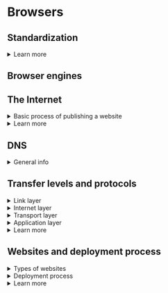 # Browsers

## Standardization
<details>
<summary>Learn more</summary>

- [TC39](https://tc39.es/)
- [TC39 - proposals](https://github.com/tc39/proposals)
- [WHATWG](https://whatwg.org/)
- [WHATWG - Standards](https://spec.whatwg.org/)
- [W3C](https://www.w3.org/TR/html52/)
- [W3C - CSS](https://www.w3.org/Style/CSS/)

</details>

## Browser engines
## The Internet
<details>
<summary>Basic process of publishing a website</summary>

1. Publish the website
  - Domain
    - check if it's free
    - domain registering service
    - sometimes need a passport to purchase
    - if there was ip in the dns settings, links to domain
  - Hosting
    - paid or free
    - gives an access to the server where the web server runs
    - gives a temporary address (site-name.hosting.com)
    - link the domain to the web server
    - deploy the website to hosting
2. Enter website name to the browser
3. Transfer the name to IP via [DNS](#dns)
4. Browser sends the HTTP request to the server (browserscope.org check the available amount of requests for different browsers)
  - [Transfer levels and protocols](#transfer-levels-and-protocols)
  - Doesn't know about server language
  - 1 file = 1 request (less weight and files = better)
  - contains of headers only
5. Gets to the physical server via cables
6. Looking for a program via port number (different for client and server): 80 or 443 (web server nginx, apache), on complete port closes
7. Web server could have several virtual hosts, get our by site name (domain)
8. Sending a response (headers and body: html, css, js, media, files)
9. Browser parses the code (according to the specification native to browser)

</details>

<details>
<summary>Learn more</summary>

- [ ] [How Websites Work](https://academind.com/learn/web-dev/how-the-web-works/)

</details>

## DNS
<details>
<summary>General info</summary>

- slow (up to 48 hours to update)
- large
- secure (complex implementation)
- distributed (uses cash)

</details>

## Transfer levels and protocols
<details>
<summary>Link layer</summary>

- cables

</details>

<details>
<summary>Internet layer</summary>

- IP (Internet Protocol) earlier IPv4, new IPv6
- describes the network structure and packets delivery system
- secure delivery is not guaranteed

</details>

<details>
<summary>Transport layer</summary>

- UTP - doesn't wait for the package to be delivered (sound, games, streams, video)
- TCP - waits for the packages (files, used by browsers)
  - lost or discarded packets are resent
  - includes traffic congestion control

</details>

<details>
<summary>Application layer</summary>

- HTTP(S) - HyperText Transfer Protocol (Secure)
- FTP - File Transfer Protocol
- SMTP - Simple Mail Transfer Protocol
- SSH - Secure Shell - for accessing remote servers (linux)

</details>

<details>
<summary>Learn more</summary>

- [Internet protocol suite](https://en.wikipedia.org/wiki/Internet_protocol_suite)

</details>

## Websites and deployment process
<details>
<summary>Types of websites</summary>

- Static (just HTML, CSS, JS)
- SPA (HTML, CSS, JS with only one HTML page being served, client-side JS is used to re-render the page dynamically)
- Dynamic (SSR) Web Apps (HTML pages are created dynamically on the server via template engines like EJS)

</details>

<details>
<summary>Deployment process</summary>

1. write the code
2. test the code
3. optimise the code
4. build for production
5. deploy depending on the type of website
  - static host - doesn't execute the server-side code: AWS S3, Firebase Hosting, etc
  - dynamic host - can execute the server-side code: AWS Elastic, Heroku, etc

</details>

<details>
<summary>Learn more</summary>

- [ ] [Dynamic vs Static vs SPA](https://academind.com/learn/web-dev/dynamic-vs-static-vs-spa/)
- [ ] [Firebase hosting docs](https://firebase.google.com/docs/hosting)
- [ ] [Heroku docs](https://devcenter.heroku.com/categories/reference)

</details>